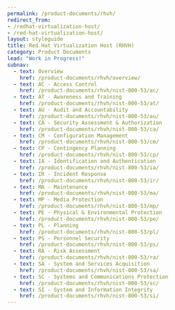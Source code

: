 ```yaml
---
permalink: /product-documents/rhvh/
redirect_from:
- /redhat-virtualization-host/
- /red-hat-virtualization-host/
layout: styleguide
title: Red Hat Virtualization Host (RHVH)
category: Product Documents
lead: "Work in Progress!"
subnav:
  - text: Overview
    href: /product-documents/rhvh/overview/
  - text: AC - Access Control
    href: /product-documents/rhvh/nist-800-53/ac/
  - text: AT - Awareness and Training
    href: /product-documents/rhvh/nist-800-53/at/
  - text: AU - Audit and Accountability
    href: /product-documents/rhvh/nist-800-53/au/
  - text: CA - Security Assessment & Authorization
    href: /product-documents/rhvh/nist-800-53/ca/
  - text: CM - Configuration Management
    href: /product-documents/rhvh/nist-800-53/cm/
  - text: CP - Contingency Planning
    href: /product-documents/rhvh/nist-800-53/cp/
  - text: IA - Identification and Authentication
    href: /product-documents/rhvh/nist-800-53/ia/
  - text: IR - Incident Response
    href: /product-documents/rhvh/nist-800-53/ir/
  - text: MA - Maintenance
    href: /product-documents/rhvh/nist-800-53/ma/
  - text: MP - Media Protection
    href: /product-documents/rhvh/nist-800-53/mp/
  - text: PE - Physical & Environmental Protection
    href: /product-documents/rhvh/nist-800-53/pe/
  - text: PL - Planning
    href: /product-documents/rhvh/nist-800-53/pl/
  - text: PS - Personnel Security
    href: /product-documents/rhvh/nist-800-53/ps/
  - text: RA - Risk Assessment
    href: /product-documents/rhvh/nist-800-53/ra/
  - text: SA - System and Services Acquisition
    href: /product-documents/rhvh/nist-800-53/sa/
  - text: SC - Systems and Communications Protection
    href: /product-documents/rhvh/nist-800-53/sc/
  - text: SI - System and Information Integrity
    href: /product-documents/rhvh/nist-800-53/si/
---
```

